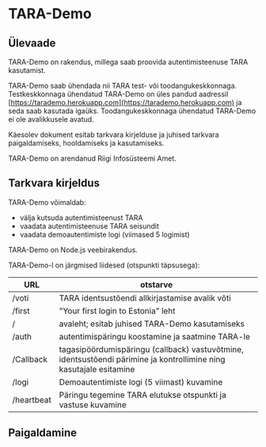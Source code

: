# TARA-Demo

## Ülevaade

TARA-Demo on rakendus, millega saab proovida autentimisteenuse TARA kasutamist.

TARA-Demo saab ühendada nii TARA test- või toodangukeskkonnaga. Testkeskkonnaga ühendatud TARA-Demo on üles pandud aadressil [https://tarademo.herokuapp.com](https://tarademo.herokuapp.com) ja seda saab kasutada igaüks. Toodangukeskkonnaga ühendatud TARA-Demo ei ole avalikkusele avatud.

Käesolev dokument esitab tarkvara kirjelduse ja juhised tarkvara paigaldamiseks, hooldamiseks ja kasutamiseks.

TARA-Demo on arendanud Riigi Infosüsteemi Amet.

## Tarkvara kirjeldus

TARA-Demo võimaldab:
- välja kutsuda autentimisteenust TARA
- vaadata autentimisteenuse TARA seisundit
- vaadata demoautentimiste logi (viimased 5 logimist)

TARA-Demo on Node.js veebirakendus.

TARA-Demo-l on järgmised liidesed (otspunkti täpsusega):

 URL  | otstarve
------|-----------
/voti |TARA identsustõendi allkirjastamise avalik võti
/first | "Your first login to Estonia" leht
/      | avaleht; esitab juhised TARA-Demo kasutamiseks
/auth  | autentimispäringu koostamine ja saatmine TARA-le
/Callback | tagasipöördumispäringu (callback) vastuvõtmine, identsustõendi pärimine ja kontrollimine ning kasutajale esitamine 
/logi | Demoautentimiste logi (5 viimast) kuvamine
/heartbeat | Päringu tegemine TARA elutukse otspunkti ja vastuse kuvamine

## Paigaldamine





